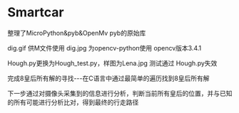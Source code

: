 # Smartcar
整理了MicroPython&amp;pyb&amp;OpenMv
pyb的原始库

dig.gif 供M文件使用
dig.jpg 为opencv-python使用
opencv版本3.4.1

Hough.py更换为Hough_test.py，样图为Lena.jpg
测试通过
Hough.py失效


完成8皇后所有解的寻找---在C语言中通过最简单的遍历找到8皇后所有解


下一步通过对摄像头采集到的信息进行分析，判断当前所有皇后的位置，并与已知的所有可能进行分析比对，得到最终的行走路径
